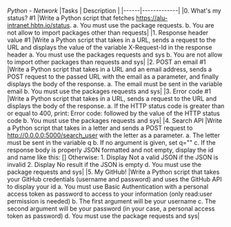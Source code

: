 *Python - Network*
|Tasks | Description |
|------|-------------|
|0. What's my status? #1 |Write a Python script that fetches https://alu-intranet.hbtn.io/status. a. You must use the package requests. b. You are not allow to import packages other than requests|
|1. Response header value #1 |Write a Python script that takes in a URL, sends a request to the URL and displays the value of the variable X-Request-Id in the response header
a.  You must use the packages requests and sys
b.  You are not allow to import other packages than requests and sys|
|2. POST an email #1 |Write a Python script that takes in a URL and an email address, sends a POST request to the passed URL with the email as a parameter, and finally displays the body of the response.
a. The email must be sent in the variable email
b. You must use the packages requests and sys|
|3. Error code #1 |Write a Python script that takes in a URL, sends a request to the URL and displays the body of the response.
a. If the HTTP status code is greater than or equal to 400, print: Error code: followed by the value of the HTTP status code
b. You must use the packages requests and sys|
|4. Search API |Write a Python script that takes in a letter and sends a POST request to http://0.0.0.0:5000/search_user with the letter as a parameter.
a. The letter must be sent in the variable q
b. If no argument is given, set q=""
c. If the response body is properly JSON formatted and not empty, display the id and name like this: [<id>] <name>
    Otherwise:
       1.  Display Not a valid JSON if the JSON is invalid
       2.  Display No result if the JSON is empty
d. You must use the package requests and sys|
|5. My GitHub! |Write a Python script that takes your GitHub credentials (username and password) and uses the GitHub API to display your id
a. You must use Basic Authentication with a personal access token as password to access to your information (only read:user permission is needed)
b. The first argument will be your username
c. The second argument will be your password (in your case, a personal access token as password)
d. You must use the package requests and sys|

